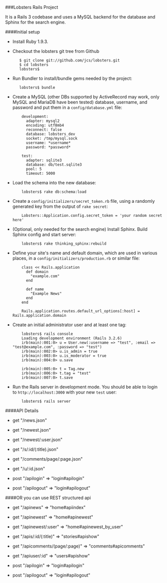 ###Lobsters Rails Project

It is a Rails 3 codebase and uses a MySQL backend for the database and Sphinx for the search
engine.

####Initial setup

* Install Ruby 1.9.3.

* Checkout the lobsters git tree from Github

         $ git clone git://github.com/jcs/lobsters.git
         $ cd lobsters
         lobsters$ 

* Run Bundler to install/bundle gems needed by the project:

         lobsters$ bundle

* Create a MySQL (other DBs supported by ActiveRecord may work, only MySQL and
MariaDB have been tested) database, username, and password and put them in a
`config/database.yml` file:

          development:
            adapter: mysql2
            encoding: utf8mb4
            reconnect: false
            database: lobsters_dev
            socket: /tmp/mysql.sock
            username: *username*
            password: *password*
            
          test:
            adapter: sqlite3
            database: db/test.sqlite3
            pool: 5
            timeout: 5000

* Load the schema into the new database:

          lobsters$ rake db:schema:load

* Create a `config/initializers/secret_token.rb` file, using a randomly
generated key from the output of `rake secret`:

          Lobsters::Application.config.secret_token = 'your random secret here'

* (Optional, only needed for the search engine) Install Sphinx.  Build Sphinx
config and start server:

          lobsters$ rake thinking_sphinx:rebuild

* Define your site's name and default domain, which are used in various places,
in a `config/initializers/production.rb` or similar file:

          class << Rails.application
            def domain
              "example.com"
            end
          
            def name
              "Example News"
            end
          end
          
          Rails.application.routes.default_url_options[:host] = Rails.application.domain

* Create an initial administrator user and at least one tag:

          lobsters$ rails console
          Loading development environment (Rails 3.2.6)
          irb(main):001:0> u = User.new(:username => "test", :email => "test@example.com", :password => "test")
          irb(main):002:0> u.is_admin = true
          irb(main):003:0> u.is_moderator = true
          irb(main):004:0> u.save

          irb(main):005:0> t = Tag.new
          irb(main):006:0> t.tag = "test"
          irb(main):007:0> t.save

* Run the Rails server in development mode.  You should be able to login to
`http://localhost:3000` with your new `test` user:

          lobsters$ rails server

####API Details

* get "/news.json"

* get "/newest.json"
 
* get "/newest/:user.json"
  
* get "/s/:id/(:title).json"
  
* get "/comments/page/:page.json"
   
* get "/u/:id.json"

* post "/apilogin" => "login#apilogin"
  
* post "/apilogout" => "login#apilogout"

####OR you can use REST structured api

* get "/apinews" => "home#apiindex"

* get "/apinewest" => "home#apinewest"
 
* get "/apinewest/:user" => "home#apinewest_by_user"
  
* get "/apis/:id/(:title)" => "stories#apishow"
  
* get "/apicomments/(page/:page)" => "comments#apicomments"
   
* get "/apiuser/:id" => "users#apishow"

* post "/apilogin" => "login#apilogin"
  
* post "/apilogout" => "login#apilogout"